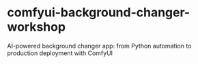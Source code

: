 # comfyui-background-changer-workshop
   AI-powered background changer app: from Python automation to production deployment with ComfyUI
